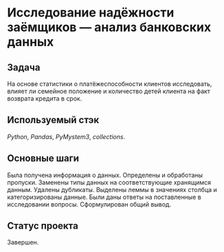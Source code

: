 # Исследование надёжности заёмщиков — анализ банковских данных


## Задача

На основе статистики о платёжеспособности клиентов исследовать, влияет ли семейное положение и количество детей клиента на факт возврата кредита в срок.  

## Используемый стэк
*Python*, *Pandas*, *PyMystem3*, *collections*.

## Основные шаги

Была получена информация о данных. Определены и обработаны пропуски. Заменены типы данных на соответствующие
хранящимся данным. Удалены дубликаты. Выделены леммы в значениях столбца и
категоризированы данные. Были даны ответы на поставленные в исследовании вопросы. Сформулирован общий вывод.

## Статус проекта

Завершен.
